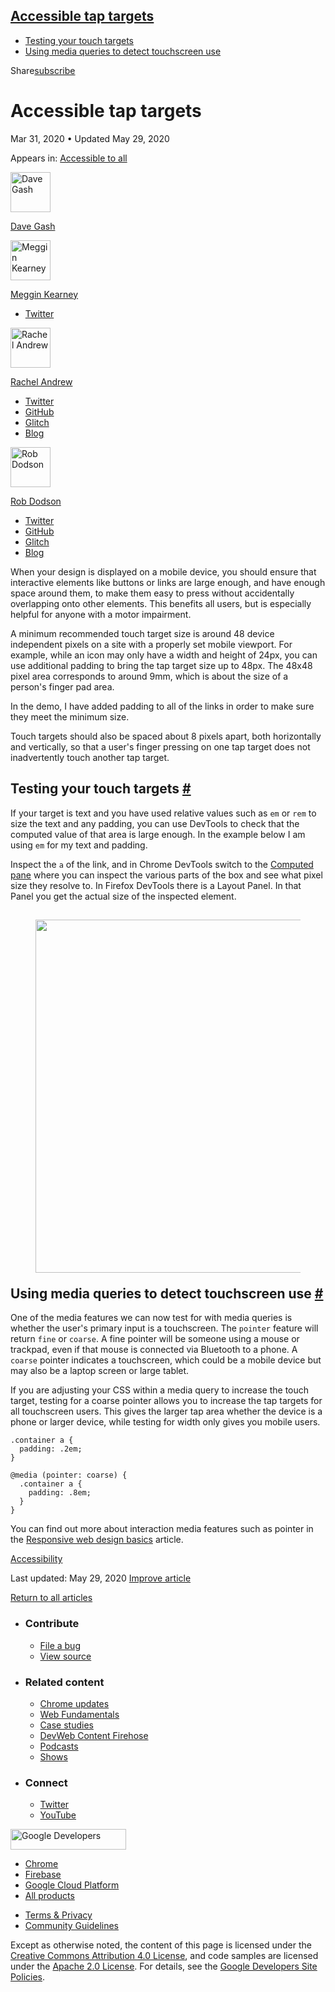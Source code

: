 





## <a href="#accessible-tap-targets" class="w-toc__header--link">Accessible tap targets</a>

- [Testing your touch targets](#testing-your-touch-targets)
- [Using media queries to detect touchscreen use](#using-media-queries-to-detect-touchscreen-use)

Share<a href="/newsletter/" class="gc-analytics-event w-actions__fab w-actions__fab--subscribe"><span>subscribe</span></a>

# Accessible tap targets

Mar 31, 2020 <span class="w-author__separator">•</span> Updated May 29, 2020

<span class="w-post-signpost__title">Appears in:</span> <a href="/accessible" class="w-post-signpost__link">Accessible to all</a>

[<img src="https://web-dev.imgix.net/image/admin/SVZgPh6bWnji4cQyL38l.jpg?auto=format&amp;fit=crop&amp;h=64&amp;w=64" alt="Dave Gash" class="w-author__image" sizes="(min-width: 64px) 64px, calc(100vw - 48px)" srcset="https://web-dev.imgix.net/image/admin/SVZgPh6bWnji4cQyL38l.jpg?fit=crop&amp;h=64&amp;w=64&amp;auto=format&amp;dpr=1&amp;q=75, https://web-dev.imgix.net/image/admin/SVZgPh6bWnji4cQyL38l.jpg?fit=crop&amp;h=64&amp;w=64&amp;auto=format&amp;dpr=2&amp;q=50 2x, https://web-dev.imgix.net/image/admin/SVZgPh6bWnji4cQyL38l.jpg?fit=crop&amp;h=64&amp;w=64&amp;auto=format&amp;dpr=3&amp;q=35 3x, https://web-dev.imgix.net/image/admin/SVZgPh6bWnji4cQyL38l.jpg?fit=crop&amp;h=64&amp;w=64&amp;auto=format&amp;dpr=4&amp;q=23 4x, https://web-dev.imgix.net/image/admin/SVZgPh6bWnji4cQyL38l.jpg?fit=crop&amp;h=64&amp;w=64&amp;auto=format&amp;dpr=5&amp;q=20 5x" width="64" height="64" />](/authors/dgash/)

<a href="/authors/dgash/" class="w-author__name-link">Dave Gash</a>

[<img src="https://web-dev.imgix.net/image/admin/1sJM27b1jwZmcKa6yJEf.jpg?auto=format&amp;fit=crop&amp;h=64&amp;w=64" alt="Meggin Kearney" class="w-author__image" sizes="(min-width: 64px) 64px, calc(100vw - 48px)" srcset="https://web-dev.imgix.net/image/admin/1sJM27b1jwZmcKa6yJEf.jpg?fit=crop&amp;h=64&amp;w=64&amp;auto=format&amp;dpr=1&amp;q=75, https://web-dev.imgix.net/image/admin/1sJM27b1jwZmcKa6yJEf.jpg?fit=crop&amp;h=64&amp;w=64&amp;auto=format&amp;dpr=2&amp;q=50 2x, https://web-dev.imgix.net/image/admin/1sJM27b1jwZmcKa6yJEf.jpg?fit=crop&amp;h=64&amp;w=64&amp;auto=format&amp;dpr=3&amp;q=35 3x, https://web-dev.imgix.net/image/admin/1sJM27b1jwZmcKa6yJEf.jpg?fit=crop&amp;h=64&amp;w=64&amp;auto=format&amp;dpr=4&amp;q=23 4x, https://web-dev.imgix.net/image/admin/1sJM27b1jwZmcKa6yJEf.jpg?fit=crop&amp;h=64&amp;w=64&amp;auto=format&amp;dpr=5&amp;q=20 5x" width="64" height="64" />](/authors/megginkearney/)

<a href="/authors/megginkearney/" class="w-author__name-link">Meggin Kearney</a>

- <a href="https://twitter.com/megginkearney" class="w-author__link">Twitter</a>

[<img src="https://web-dev.imgix.net/image/admin/dUAN2DEXHRT6G6iPrIby.jpg?auto=format&amp;fit=crop&amp;h=64&amp;w=64" alt="Rachel Andrew" class="w-author__image" sizes="(min-width: 64px) 64px, calc(100vw - 48px)" srcset="https://web-dev.imgix.net/image/admin/dUAN2DEXHRT6G6iPrIby.jpg?fit=crop&amp;h=64&amp;w=64&amp;auto=format&amp;dpr=1&amp;q=75, https://web-dev.imgix.net/image/admin/dUAN2DEXHRT6G6iPrIby.jpg?fit=crop&amp;h=64&amp;w=64&amp;auto=format&amp;dpr=2&amp;q=50 2x, https://web-dev.imgix.net/image/admin/dUAN2DEXHRT6G6iPrIby.jpg?fit=crop&amp;h=64&amp;w=64&amp;auto=format&amp;dpr=3&amp;q=35 3x, https://web-dev.imgix.net/image/admin/dUAN2DEXHRT6G6iPrIby.jpg?fit=crop&amp;h=64&amp;w=64&amp;auto=format&amp;dpr=4&amp;q=23 4x, https://web-dev.imgix.net/image/admin/dUAN2DEXHRT6G6iPrIby.jpg?fit=crop&amp;h=64&amp;w=64&amp;auto=format&amp;dpr=5&amp;q=20 5x" width="64" height="64" />](/authors/rachelandrew/)

<a href="/authors/rachelandrew/" class="w-author__name-link">Rachel Andrew</a>

- <a href="https://twitter.com/rachelandrew" class="w-author__link">Twitter</a>
- <a href="https://github.com/rachelandrew" class="w-author__link">GitHub</a>
- <a href="https://glitch.com/@rachelandrew" class="w-author__link">Glitch</a>
- <a href="https://rachelandrew.co.uk/" class="w-author__link">Blog</a>

[<img src="https://web-dev.imgix.net/image/admin/1Yk1TThRpbQr08rC9tmL.jpg?auto=format&amp;fit=crop&amp;h=64&amp;w=64" alt="Rob Dodson" class="w-author__image" sizes="(min-width: 64px) 64px, calc(100vw - 48px)" srcset="https://web-dev.imgix.net/image/admin/1Yk1TThRpbQr08rC9tmL.jpg?fit=crop&amp;h=64&amp;w=64&amp;auto=format&amp;dpr=1&amp;q=75, https://web-dev.imgix.net/image/admin/1Yk1TThRpbQr08rC9tmL.jpg?fit=crop&amp;h=64&amp;w=64&amp;auto=format&amp;dpr=2&amp;q=50 2x, https://web-dev.imgix.net/image/admin/1Yk1TThRpbQr08rC9tmL.jpg?fit=crop&amp;h=64&amp;w=64&amp;auto=format&amp;dpr=3&amp;q=35 3x, https://web-dev.imgix.net/image/admin/1Yk1TThRpbQr08rC9tmL.jpg?fit=crop&amp;h=64&amp;w=64&amp;auto=format&amp;dpr=4&amp;q=23 4x, https://web-dev.imgix.net/image/admin/1Yk1TThRpbQr08rC9tmL.jpg?fit=crop&amp;h=64&amp;w=64&amp;auto=format&amp;dpr=5&amp;q=20 5x" width="64" height="64" />](/authors/robdodson/)

<a href="/authors/robdodson/" class="w-author__name-link">Rob Dodson</a>

- <a href="https://twitter.com/rob_dodson" class="w-author__link">Twitter</a>
- <a href="https://github.com/robdodson" class="w-author__link">GitHub</a>
- <a href="https://glitch.com/@robdodson" class="w-author__link">Glitch</a>
- <a href="https://robdodson.me" class="w-author__link">Blog</a>

When your design is displayed on a mobile device, you should ensure that interactive elements like buttons or links are large enough, and have enough space around them, to make them easy to press without accidentally overlapping onto other elements. This benefits all users, but is especially helpful for anyone with a motor impairment.

A minimum recommended touch target size is around 48 device independent pixels on a site with a properly set mobile viewport. For example, while an icon may only have a width and height of 24px, you can use additional padding to bring the tap target size up to 48px. The 48x48 pixel area corresponds to around 9mm, which is about the size of a person's finger pad area.

In the demo, I have added padding to all of the links in order to make sure they meet the minimum size.

Touch targets should also be spaced about 8 pixels apart, both horizontally and vertically, so that a user's finger pressing on one tap target does not inadvertently touch another tap target.

## Testing your touch targets <a href="#testing-your-touch-targets" class="w-headline-link">#</a>

If your target is text and you have used relative values such as `em` or `rem` to size the text and any padding, you can use DevTools to check that the computed value of that area is large enough. In the example below I am using `em` for my text and padding.

Inspect the `a` of the link, and in Chrome DevTools switch to the [Computed pane](https://developers.google.com/web/tools/chrome-devtools/css/overrides#computed) where you can inspect the various parts of the box and see what pixel size they resolve to. In Firefox DevTools there is a Layout Panel. In that Panel you get the actual size of the inspected element.

## <figure><img src="https://web-dev.imgix.net/image/admin/vmFzREveRttHVDfLqqCx.jpg?auto=format" sizes="(min-width: 800px) 800px, calc(100vw - 48px)" srcset="https://web-dev.imgix.net/image/admin/vmFzREveRttHVDfLqqCx.jpg?auto=format&amp;w=200 200w, https://web-dev.imgix.net/image/admin/vmFzREveRttHVDfLqqCx.jpg?auto=format&amp;w=228 228w, https://web-dev.imgix.net/image/admin/vmFzREveRttHVDfLqqCx.jpg?auto=format&amp;w=260 260w, https://web-dev.imgix.net/image/admin/vmFzREveRttHVDfLqqCx.jpg?auto=format&amp;w=296 296w, https://web-dev.imgix.net/image/admin/vmFzREveRttHVDfLqqCx.jpg?auto=format&amp;w=338 338w, https://web-dev.imgix.net/image/admin/vmFzREveRttHVDfLqqCx.jpg?auto=format&amp;w=385 385w, https://web-dev.imgix.net/image/admin/vmFzREveRttHVDfLqqCx.jpg?auto=format&amp;w=439 439w, https://web-dev.imgix.net/image/admin/vmFzREveRttHVDfLqqCx.jpg?auto=format&amp;w=500 500w, https://web-dev.imgix.net/image/admin/vmFzREveRttHVDfLqqCx.jpg?auto=format&amp;w=571 571w, https://web-dev.imgix.net/image/admin/vmFzREveRttHVDfLqqCx.jpg?auto=format&amp;w=650 650w, https://web-dev.imgix.net/image/admin/vmFzREveRttHVDfLqqCx.jpg?auto=format&amp;w=741 741w, https://web-dev.imgix.net/image/admin/vmFzREveRttHVDfLqqCx.jpg?auto=format&amp;w=845 845w, https://web-dev.imgix.net/image/admin/vmFzREveRttHVDfLqqCx.jpg?auto=format&amp;w=964 964w, https://web-dev.imgix.net/image/admin/vmFzREveRttHVDfLqqCx.jpg?auto=format&amp;w=1098 1098w, https://web-dev.imgix.net/image/admin/vmFzREveRttHVDfLqqCx.jpg?auto=format&amp;w=1252 1252w, https://web-dev.imgix.net/image/admin/vmFzREveRttHVDfLqqCx.jpg?auto=format&amp;w=1428 1428w, https://web-dev.imgix.net/image/admin/vmFzREveRttHVDfLqqCx.jpg?auto=format&amp;w=1600 1600w" width="800" height="565" /></figure>Using media queries to detect touchscreen use <a href="#using-media-queries-to-detect-touchscreen-use" class="w-headline-link">#</a>

One of the media features we can now test for with media queries is whether the user's primary input is a touchscreen. The `pointer` feature will return `fine` or `coarse`. A fine pointer will be someone using a mouse or trackpad, even if that mouse is connected via Bluetooth to a phone. A `coarse` pointer indicates a touchscreen, which could be a mobile device but may also be a laptop screen or large tablet.

If you are adjusting your CSS within a media query to increase the touch target, testing for a coarse pointer allows you to increase the tap targets for all touchscreen users. This gives the larger tap area whether the device is a phone or larger device, while testing for width only gives you mobile users.

    .container a {
      padding: .2em;
    }

    @media (pointer: coarse) {
      .container a {
        padding: .8em;
      }
    }

You can find out more about interaction media features such as pointer in the [Responsive web design basics](/responsive-web-design-basics/) article.

<a href="/tags/accessibility/" class="w-chip">Accessibility</a>

<span class="w-mr--sm">Last updated: May 29, 2020 </span>[Improve article](https://github.com/GoogleChrome/web.dev/blob/master/src/site/content/en/accessible/accessible-tap-targets/index.md)

<a href="/accessible" class="gc-analytics-event w-article-navigation__link w-article-navigation__link--back w-article-navigation__link--single">Return to all articles</a>

- ### Contribute

  - <a href="https://github.com/GoogleChrome/web.dev/issues/new?assignees=&amp;labels=bug&amp;template=bug_report.md&amp;title=" class="w-footer__linkbox-link">File a bug</a>
  - <a href="https://github.com/googlechrome/web.dev" class="w-footer__linkbox-link">View source</a>

- ### Related content

  - <a href="https://blog.chromium.org/" class="w-footer__linkbox-link">Chrome updates</a>
  - <a href="https://developers.google.com/web/" class="w-footer__linkbox-link">Web Fundamentals</a>
  - <a href="https://developers.google.com/web/showcase/" class="w-footer__linkbox-link">Case studies</a>
  - <a href="https://devwebfeed.appspot.com/" class="w-footer__linkbox-link">DevWeb Content Firehose</a>
  - <a href="/podcasts/" class="w-footer__linkbox-link">Podcasts</a>
  - <a href="/shows/" class="w-footer__linkbox-link">Shows</a>

- ### Connect

  - <a href="https://www.twitter.com/ChromiumDev" class="w-footer__linkbox-link">Twitter</a>
  - <a href="https://www.youtube.com/user/ChromeDevelopers" class="w-footer__linkbox-link">YouTube</a>

<a href="https://developers.google.com/" class="w-footer__utility-logo-link"><img src="/images/lockup-color.png" alt="Google Developers" class="w-footer__utility-logo" width="185" height="33" /></a>

- <a href="https://developer.chrome.com/" class="w-footer__utility-link">Chrome</a>
- <a href="https://firebase.google.com/" class="w-footer__utility-link">Firebase</a>
- <a href="https://cloud.google.com/" class="w-footer__utility-link">Google Cloud Platform</a>
- <a href="https://developers.google.com/products" class="w-footer__utility-link">All products</a>

<!-- -->

- <a href="https://policies.google.com/" class="w-footer__utility-link">Terms &amp; Privacy</a>
- <a href="/community-guidelines/" class="w-footer__utility-link">Community Guidelines</a>

Except as otherwise noted, the content of this page is licensed under the [Creative Commons Attribution 4.0 License](https://creativecommons.org/licenses/by/4.0/), and code samples are licensed under the [Apache 2.0 License](https://www.apache.org/licenses/LICENSE-2.0). For details, see the [Google Developers Site Policies](https://developers.google.com/terms/site-policies).
